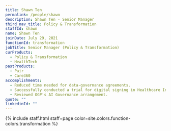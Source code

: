 ```yaml
---
title: Shawn Ten
permalink: /people/shawn
description: Shawn Ten - Senior Manager
third_nav_title: Policy & Transformation
staffId: shawn
name: Shawn Ten
joinDate: July 29, 2021
functionId: transformation
jobTitle: Senior Manager (Policy & Transformation)
curProducts:
  - Policy & Transformation
  - HealthTech
pastProducts:
  - Pair
  - Care360
accomplishments:
  - Reduced time needed for data-governance agreements.
  - Successfully conducted a trial for digital signing in Healthcare Institutions.
  - Reviewed OGP's AI Governance arrangement.
quote: ""
linkedinId: ""
---
```


{% include staff.html staff=page color=site.colors.function-colors.transformation %}
